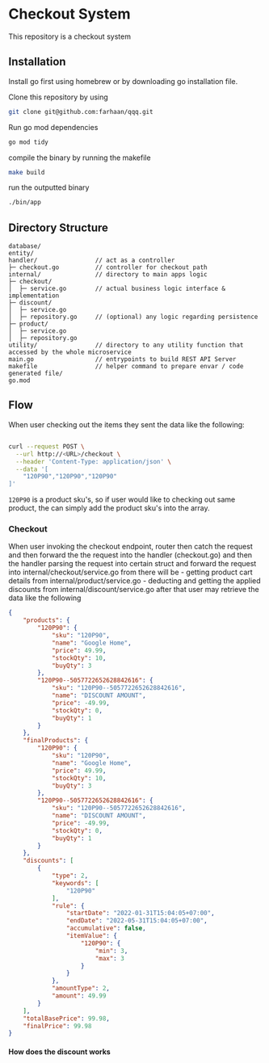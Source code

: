 # Checkout System

This repository is a checkout system 

## Installation

Install go first using homebrew or by downloading go installation file.

Clone this repository by using
```bash
git clone git@github.com:farhaan/qqq.git
```

Run go mod dependencies
```bash
go mod tidy
```

compile the binary by running the makefile
```bash
make build
```

run the outputted binary
```bash
./bin/app
```

## Directory Structure
```
database/
entity/
handler/                // act as a controller
├─ checkout.go          // controller for checkout path
internal/               // directory to main apps logic
├─ checkout/            
│  ├─ service.go        // actual business logic interface & implementation
├─ discount/
│  ├─ service.go        
│  ├─ repository.go     // (optional) any logic regarding persistence
├─ product/
│  ├─ service.go
│  ├─ repository.go
utility/                // directory to any utility function that accessed by the whole microservice 
main.go                 // entrypoints to build REST API Server
makefile                // helper command to prepare envar / code generated file/
go.mod
```


## Flow
When user checking out the items they sent the data like the following:
```bash

curl --request POST \
  --url http://<URL>/checkout \
  --header 'Content-Type: application/json' \
  --data '[
	"120P90","120P90","120P90"
]'

```

`120P90` is a product sku's, so if user would like to checking out same product, the can simply add the product sku's into the array.


### Checkout
When user invoking the checkout endpoint, router then catch the request and then forward the the request into the handler (checkout.go) and then the handler parsing the request into certain struct and forward the request into internal/checkout/service.go from there will be 
    - getting product cart details from internal/product/service.go
    - deducting and getting the applied discounts from internal/discount/service.go
after that user may retrieve the data like the following
```json
{
	"products": {
		"120P90": {
			"sku": "120P90",
			"name": "Google Home",
			"price": 49.99,
			"stockQty": 10,
			"buyQty": 3
		},
		"120P90--5057722652628842616": {
			"sku": "120P90--5057722652628842616",
			"name": "DISCOUNT AMOUNT",
			"price": -49.99,
			"stockQty": 0,
			"buyQty": 1
		}
	},
	"finalProducts": {
		"120P90": {
			"sku": "120P90",
			"name": "Google Home",
			"price": 49.99,
			"stockQty": 10,
			"buyQty": 3
		},
		"120P90--5057722652628842616": {
			"sku": "120P90--5057722652628842616",
			"name": "DISCOUNT AMOUNT",
			"price": -49.99,
			"stockQty": 0,
			"buyQty": 1
		}
	},
	"discounts": [
		{
			"type": 2,
			"keywords": [
				"120P90"
			],
			"rule": {
				"startDate": "2022-01-31T15:04:05+07:00",
				"endDate": "2022-05-31T15:04:05+07:00",
				"accumulative": false,
				"itemValue": {
					"120P90": {
						"min": 3,
						"max": 3
					}
				}
			},
			"amountType": 2,
			"amount": 49.99
		}
	],
	"totalBasePrice": 99.98,
	"finalPrice": 99.98
}

```

#### How does the discount works

